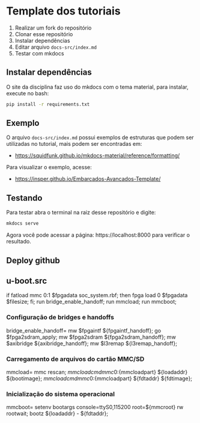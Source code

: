 # Template dos tutoriais

1. Realizar um fork do repositório
1. Clonar esse repositório
1. Instalar dependências 
1. Editar arquivo `docs-src/index.md`
1. Testar com mkdocs

## Instalar dependências 

O site da disciplina faz uso do mkdocs com o tema material, para instalar, execute no bash:

``` sh
pip install -r requirements.txt
```

## Exemplo

O arquivo `docs-src/index.md` possui exemplos de estruturas que podem ser utilizadas no tutorial, mais podem ser encontradas em:

- https://squidfunk.github.io/mkdocs-material/reference/formatting/

Para visualizar o exemplo, acesse:

- https://insper.github.io/Embarcados-Avancados-Template/

## Testando

Para testar abra o terminal na raiz desse repositório e digite:

``` sh
mkdocs serve
```

Agora você pode acessar a página: https://localhost:8000 para verificar o resultado.

## Deploy github




## u-boot.src
if fatload mmc 0:1 $fpgadata soc_system.rbf; then
    fpga load 0 $fpgadata $filesize;
fi;
run bridge_enable_handoff;
run mmcload;
run mmcboot;

### Configuração de bridges e handoffs
bridge_enable_handoff=
    mw $fpgaintf ${fpgaintf_handoff};
    go $fpga2sdram_apply;
    mw $fpga2sdram ${fpga2sdram_handoff};
    mw $axibridge ${axibridge_handoff};
    mw $l3remap ${l3remap_handoff};

### Carregamento de arquivos do cartão MMC/SD
mmcload=
    mmc rescan;
    ${mmcloadcmd} mmc 0:${mmcloadpart} ${loadaddr} ${bootimage};
    ${mmcloadcmd} mmc 0:${mmcloadpart} ${fdtaddr} ${fdtimage};

### Inicialização do sistema operacional
mmcboot=
    setenv bootargs console=ttyS0,115200 root=${mmcroot} rw rootwait;
    bootz ${loadaddr} - ${fdtaddr};


